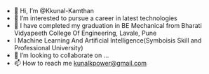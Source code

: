 - 👋 Hi, I’m @Kkunal-Kamthan
- 👀 I’m interested to pursue a career in latest technologies
- 🌱 I have completed my graduation in BE Mechanical from Bharati Vidyapeeth College Of Engineering, Lavale, Pune
-  I Machine Learning And Artificial Intelligence(Symboisis Skill and Professional University) 
- 💞️ I’m looking to collaborate on ...
- 📫 How to reach me kunalkpower@gmail.com

<!---
Kkunal-Kamthan/Kkunal-Kamthan is a ✨ special ✨ repository because its `README.md` (this file) appears on your GitHub profile.
You can click the Preview link to take a look at your changes.
--->
